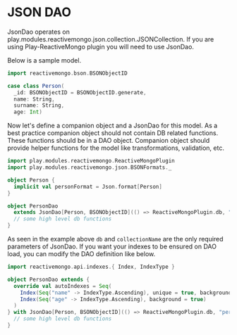 # JSON DAO

JsonDao operates on play.modules.reactivemongo.json.collection.JSONCollection.
If you are using Play-ReactiveMongo plugin you will need to use JsonDao.

Below is a sample model.

```scala
import reactivemongo.bson.BSONObjectID

case class Person(
  _id: BSONObjectID = BSONObjectID.generate,
  name: String,
  surname: String,
  age: Int)
```

Now let's define a companion object and a JsonDao for this model.
As a best practice companion object should not contain DB related functions.
These functions should be in a DAO object.
Companion object should provide helper functions for the model like transformations, validation, etc.

```scala
import play.modules.reactivemongo.ReactiveMongoPlugin
import play.modules.reactivemongo.json.BSONFormats._

object Person {
  implicit val personFormat = Json.format[Person]
}

object PersonDao
  extends JsonDao[Person, BSONObjectID](() => ReactiveMongoPlugin.db, "persons"){
  // some high level db functions
}
```

As seen in the example above ```db``` and ```collectionName``` are the only required parameters of JsonDao.
If you want your indexes to be ensured on DAO load, you can modify the DAO definition like below.

```scala
import reactivemongo.api.indexes.{ Index, IndexType }

object PersonDao extends {
  override val autoIndexes = Seq(
    Index(Seq("name" -> IndexType.Ascending), unique = true, background = true),
    Index(Seq("age" -> IndexType.Ascending), background = true)
  )
} with JsonDao[Person, BSONObjectID](() => ReactiveMongoPlugin.db, "persons") {
  // some high level db functions
}
```
